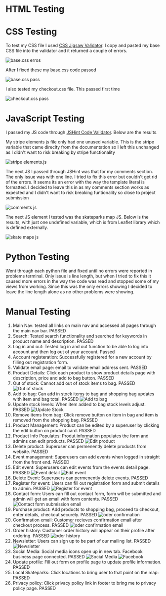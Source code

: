 # HTML Testing

# CSS Testing

To test my CSS file I used [CSS Jigsaw Validator](https://jigsaw.w3.org/css-validator/validator). I copy and pasted my base CSS file into the validator and it returned a couple of errors.

![base.css erros](documentation/testing/css-errors.PNG)

After I fixed these my base.css code passed

![base.css pass](documentation/testing/css-success.PNG)

I also tested my checkout.css file. This passed first time

![checkout.css pass](documentation/testing/checkout-css-pass.PNG)

# JavaScript Testing

I passed my JS code through [JSHint Code Validator](https://jshint.com/). Below are the results.

My stripe elements js file only had one unused variable. This is the stripe variable that came direclty from the documentation so I left this unchanged as I didn't want to risk breaking by stripe functionality

![stripe elements.js](documentation/testing/stripe-elements-pass.PNG)

The next JS I passed through JSHint was that for my comments section. The only issue was with one line. I tried to fix this error but couldn't get rid of the errors. It seems its an error with the way the template literal is formatted. I decided to leave this in as my comments section works as expected and I didn't want to risk breaking funtionality so close to project submission

![comments js](documentation/testing/comment-js-errors.PNG)

The next JS element I tested was the skateparks map JS. Below is the results, with just one undefined variable, which is from Leaflet library which is defined externally.

![skate maps js](documentation/testing/maps-js.PNG)

# Python Testing

Went through each python file and fixed until no errors were reported in problems terminal. Only issue is line length, but when I tried to fix this it caused more errors in the way the code was read and stopped some of my views from working. Since this was the only errors showing I decided to leave the line length alone as no other problems were showing.

# Manual Testing

1. Main Nav: tested all links on main nav and accessed all pages through the main nav bar. PASSED
2. Search: Tested search functionality and searched for keywords in product name and description. PASSED
3. Log in and out: Tested log in and out function to be able to log into account and then log out of your account. Passed
4. Account registeration: Successfully registered for a new account by filling out registration form.
5. Validate email page: email to validate email address sent. PASSED
6. Product Details: Click each product to show product details page with description, price and add to bag button. PASSED
7. Out of stock: Cannot add out of stock items to bag. PASSED
![Out of stock](documentation/testing/out-of-stock.PNG)
8. Add to bag: Can add in stock items to bag and shopping bag updates with item and bag total. PASSED
![Add to bag](documentation/testing/update-bag.PNG)
9. Update stock levels: When item added to bag stock levels adjust. PASSED
![Update Stock](documentation/testing/update-stock.PNG)
10. Remove items from bag: Click remove button on item in bag and item is removed from the shopping bag. PASSED
11. Product Management: Product can be edited by a superuser by clicking the edit button on product card. PASSED
12. Product Info Populates: Produt information populates the form and admins can edit products. PASSED
![Edit product](documentation/testing/edit.PNG)
13. Delete product: Superuser can permenently delete products from website. PASSED
14. Event management: Superusers can add events when logged in straight from the front end. PASSED
15. Edit event: Superusers can edit events from the events detail page. PASSED
![Event detail](documentation/testing/event-detail.PNG)
![Edit event](documentation/testing/edit-event.PNG)
16. Delete Event: Superusers can permenently delete events. PASSED
17. Register for event: Users can fill out registration form and submit details to admin. PASSED
![Register for event](documentation/testing/register.PNG)
18. Contact form: Users can fill out contact form, form will be submitted and admin will get an email with form contents. PASSED
![Contact form submission email](documentation/testing/contact.PNG)
19. Purchase product: Add products to shopping bag, proceed to checkout, enter details, checkout securely. PASSED
![oder confirmation](documentation/testing/order-confirmation.PNG)
20. Confirmation email: Customer recieves confirmation email after checkout process. PASSED
![oder confirmation email](documentation/testing/order-confirmation-email.PNG)
21. Order history: Customer order history will appear on their profile after ordering. PASSED
![oder history](documentation/testing/order-history.PNG)
22. Newsletter: Users can sign up to be part of our mailing list. PASSED
![Newsletter](documentation/testing/newsletter.PNG)
23. Social Media: Social media icons open up in new tab. Facebook business page connected. PASSED
![Social Media](documentation/testing/social-media.PNG)
![Facebook](documentation/testing/facebook.PNG)
24. Update profile: Fill out form on profile page to update profile information. PASSED
25. Local Skateparks: Click locations to bring user to that point on the map: PASSED
26. Privacy policy: Click privacy policy link in footer to bring me to privacy policy page. PASSED
